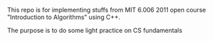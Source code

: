 This repo is for implementing stuffs from MIT 6.006 2011 open course "Introduction to Algorithms" using C++.

The purpose is to do some light practice on CS fundamentals
